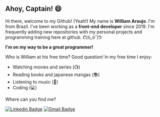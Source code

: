 ## Ahoy, Captain! :smile:

Hi there, welcome to my Github! (Yeah!)
My name is **William Araujo**. I'm from Brazil. I've been working as a **front-end developer** since 2019.
I'm frequently adding new repositories with my personal projects and programming training here at github. ᕦ(ò_óˇ)ᕤ

**I'm on my way to be a great programmer!**

Who is William at his free time? Good question! In my free time I enjoy:
- Watching movies and series (📺)
- Reading books and japanese mangas (📚)
- Listening to music (🎵)
- Coding (💻)

Where can you find me?

[![Linkedin Badge](https://img.shields.io/badge/-LinkedIn-blue?style=for-the-badge&logo=Linkedin&logoColor=white)](https://www.linkedin.com/in/william-araujo-516987112)
[![Gmail Badge](https://img.shields.io/static/v1?label=gmail&message=gmailk&color=red&style=for-the-badge&logo=GMAIL)](https://www.linkedin.com/in/william-araujo-516987112)

<!--
**TechWilli/TechWilli** is a ✨ _special_ ✨ repository because its `README.md` (this file) appears on your GitHub profile.

Here are some ideas to get you started:

- 🔭 I’m currently working on ...
- 🌱 I’m currently learning ...
- 👯 I’m looking to collaborate on ...
- 🤔 I’m looking for help with ...
- 💬 Ask me about ...
- 📫 How to reach me: ...
- 😄 Pronouns: ...
- ⚡ Fun fact: ...
-->

